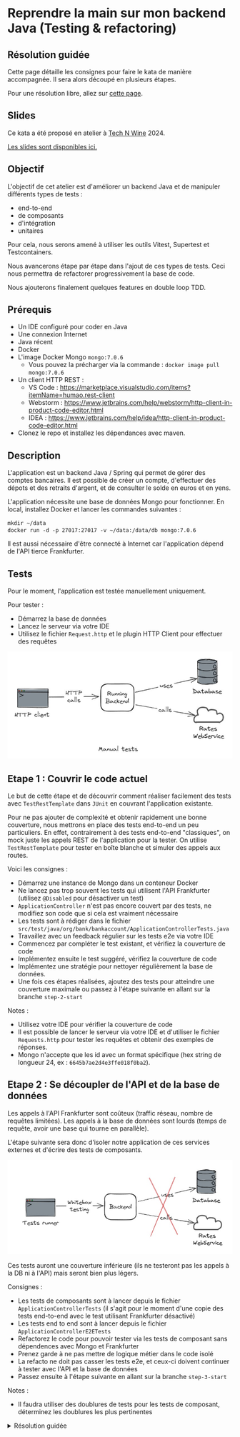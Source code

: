 # Reprendre la main sur mon backend Java (Testing & refactoring)

## Résolution guidée

Cette page détaille les consignes pour faire le kata de manière accompagnée. Il sera alors découpé en plusieurs étapes.

Pour une résolution libre, allez sur [cette page](all_steps.md).

## Slides

Ce kata a été proposé en atelier à [Tech N Wine](https://technwine.fr/) 2024.

[Les slides sont disponibles ici.](assets/slides_fr.pdf)

## Objectif

L'objectif de cet atelier est d'améliorer un backend Java et de manipuler différents types de tests :

- end-to-end
- de composants
- d'intégration
- unitaires

Pour cela, nous serons amené à utiliser les outils Vitest, Supertest et Testcontainers.

Nous avancerons étape par étape dans l'ajout de ces types de tests.
Ceci nous permettra de refactorer progressivement la base de code.

Nous ajouterons finalement quelques features en double loop TDD.

## Prérequis

- Un IDE configuré pour coder en Java
- Une connexion Internet
- Java récent
- Docker
- L'image Docker Mongo `mongo:7.0.6`
    - Vous pouvez la précharger via la commande : `docker image pull mongo:7.0.6`
- Un client HTTP REST :
    - VS Code : https://marketplace.visualstudio.com/items?itemName=humao.rest-client
    - Webstorm : https://www.jetbrains.com/help/webstorm/http-client-in-product-code-editor.html
    - IDEA : https://www.jetbrains.com/help/idea/http-client-in-product-code-editor.html
- Clonez le repo et installez les dépendances avec maven.

## Description

L'application est un backend Java / Spring qui permet de gérer des comptes bancaires.
Il est possible de créer un compte, d'effectuer des dépots et des retraits d'argent, et de consulter le solde en euros
et en yens.

L'application nécessite une base de données Mongo pour fonctionner. En local, installez Docker et lancer les commandes
suivantes :

```
mkdir ~/data  
docker run -d -p 27017:27017 -v ~/data:/data/db mongo:7.0.6
```

Il est aussi nécessaire d'être connecté à Internet car l'application dépend de l'API tierce Frankfurter.

## Tests

Pour le moment, l'application est testée manuellement uniquement.

Pour tester :

- Démarrez la base de données
- Lancez le serveur via votre IDE
- Utilisez le fichier `Request.http` et le plugin HTTP Client pour effectuer des requêtes

![manual-tests.jpg](assets/manual-tests.jpg)

## Etape 1 : Couvrir le code actuel

Le but de cette étape et de découvrir comment réaliser facilement des tests avec `TestRestTemplate` dans `JUnit` en
couvrant l'application existante.

Pour ne pas ajouter de complexité et obtenir rapidement une bonne couverture, nous mettrons en place des tests
end-to-end un peu particuliers. En effet, contrairement à des tests end-to-end "classiques", on mock juste les appels
REST de l'application pour la tester. On utilise `TestRestTemplate` pour tester en boîte blanche et simuler des appels
aux routes.

Voici les consignes :

- Démarrez une instance de Mongo dans un conteneur Docker
- Ne lancez pas trop souvent les tests qui utilisent l'API Frankfurter (utilisez `@Disabled` pour désactiver
  un test)
- `ApplicationController` n'est pas encore couvert par des tests, ne modifiez son code que si cela est vraiment
  nécessaire
- Les tests sont à rédiger dans le fichier `src/test/java/org/bank/bankaccount/ApplicationControllerTests.java`
- Travaillez avec un feedback régulier sur les tests e2e via votre IDE
- Commencez par compléter le test existant, et vérifiez la couverture de code
- Implémentez ensuite le test suggéré, vérifiez la couverture de code
- Implémentez une stratégie pour nettoyer régulièrement la base de données.
- Une fois ces étapes réalisées, ajoutez des tests pour atteindre une couverture maximale ou passez à l'étape suivante
  en allant sur la branche `step-2-start`

Notes :

- Utilisez votre IDE pour vérifier la couverture de code
- Il est possible de lancer le serveur via votre IDE et d'utiliser le fichier `Requests.http` pour tester les
  requêtes et obtenir des exemples de réponses.
- Mongo n'accepte que les id avec un format spécifique (hex string de longueur 24, ex : `6645b7ae2d4e3ffe018f0ba2`).

## Etape 2 : Se découpler de l'API et de la base de données

Les appels à l'API Frankfurter sont coûteux (traffic réseau, nombre de requêtes limitées).
Les appels à la base de données sont lourds (temps de requête, avoir une base qui tourne en parallèle).

L'étape suivante sera donc d'isoler notre application de ces services externes et d'écrire des tests de composants.

![step2-goal.jpg](assets/step2-goal.jpg)

Ces tests auront une couverture inférieure (ils ne testeront pas les appels à la DB ni à l'API) mais seront bien plus
légers.

Consignes :

- Les tests de composants sont à lancer depuis le fichier `ApplicationControllerTests` (il s'agit pour le moment d'une copie des tests end-to-end avec le test utilisant Frankfurter
  désactivé)
- Les tests end to end sont à lancer depuis le fichier `ApplicationControllerE2ETests`
- Refactorez le code pour pouvoir tester via les tests de composant sans dépendences avec Mongo et Frankfurter
- Prenez garde à ne pas mettre de logique métier dans le code isolé
- La refacto ne doit pas casser les tests e2e, et ceux-ci doivent continuer à tester avec l'API et la base de données
- Passez ensuite à l'étape suivante en allant sur la branche `step-3-start`

Notes :

- Il faudra utiliser des doublures de tests pour les tests de composant, déterminez les doublures les plus pertinentes

<details>
  <summary>Résolution guidée</summary>

Il est nécessaire d'isoler le code relatif à Mongo et à l'API Frankfurter, puis de créer une abstraction via une
interface afin de pouvoir utiliser des doublures de test dans les tests de composant.

Voici les transformations à effectuer pour les tests e2e :

![step-2-e2e.jpg](assets/step-2-e2e.jpg)

Et les transformations à effectuer pour les tests de composant :

![step-2-component.jpg](assets/step-2-component.jpg)

Résolution pas-à-pas pour l'isolation de l'API Frankfurter :

- Isolez le code relatif à l'API Fankfurter dans une méthode de la classe ApplicationController (puis lancez les tests e2e)
- Créez une interface `RatesProvider` qui défini une méthode avec la même signature
- Implémentez cette interface avec une classe `FrankfurterRatesProvider`, et copiez le code isolé
- Ajoutez en membre privé à la classe ApplicationController un `ratesProvider` qui est pour le moment un `FrankfurterRatesProvider`
- Branchez le code de `ApplicationController` à `ratesProvider` et vérifiez que les tests sont toujours verts (puis lancez les
  tests e2e)
- Supprimez le code devenu inutile dans `ApplicationController` (puis lancez les tests e2e)
- Modifiez le constructeur de `ApplicationController` pour injecter un `RatesProvider` et définir le membre `ratesProvider`
- Réparez les tests de manière à compiler (puis lancez les tests e2e)
- Ajouter un `@Component` sur `FrankfurterRatesProvider` pour que Spring puisse l'instancier
- Lancez les tests de composant et réparez le fichier de tests pour qu'il compile avec `FrankfurterRatesProvider`
- Créez un stub de `RatesProvider` et utilisez-le dans les tests de composant, et rendez le test avec la devise JPY déterministe

N'hésitez pas à utiliser Mockito pour créer des doublures de test.

Puis reproduisez cette logique avec le code relatif à MongoDB. Utilisez cette fois-ci un fake in-memory (en précisant votre injection) ou vos mocks.

</details>